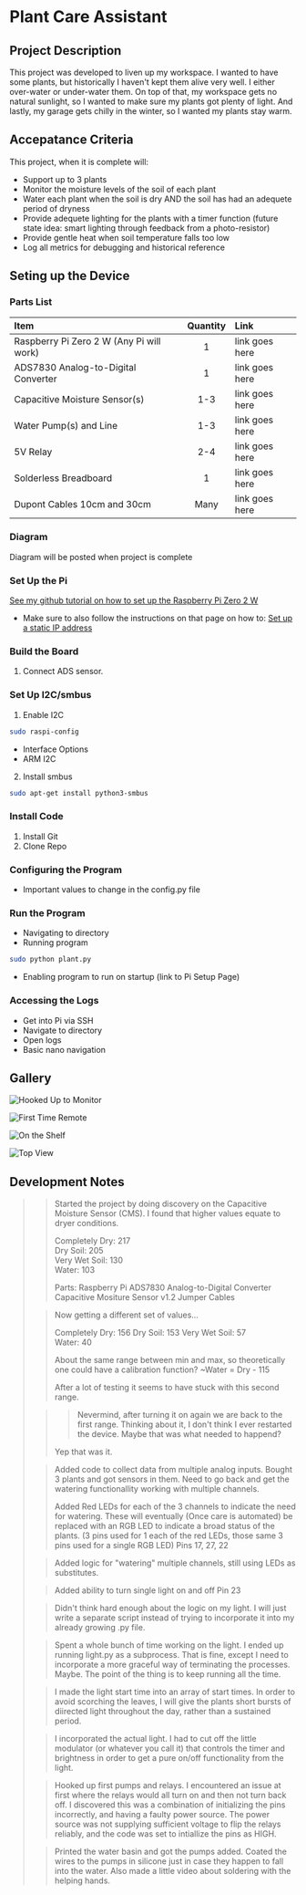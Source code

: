 # Plant Care Assistant

## Project Description

This project was developed to liven up my workspace. I wanted to have some plants, but historically I haven't kept them alive very well. I either over-water or under-water them. On top of that, my workspace gets no natural sunlight, so I wanted to make sure my plants got plenty of light. And lastly, my garage gets chilly in the winter, so I wanted my plants stay warm.

## Accepatance Criteria

This project, when it is complete will:

- Support up to 3 plants
- Monitor the moisture levels of the soil of each plant
- Water each plant when the soil is dry AND the soil has had an adequete period of dryness
- Provide adequete lighting for the plants with a timer function (future state idea: smart lighting through feedback from a photo-resistor)
- Provide gentle heat when soil temperature falls too low
- Log all metrics for debugging and historical reference

## Seting up the Device

### Parts List

| Item                                     | Quantity | Link           |
| :--------------------------------------- | :------: | :------------- |
| Raspberry Pi Zero 2 W (Any Pi will work) |    1     | link goes here |
| ADS7830 Analog-to-Digital Converter      |    1     | link goes here |
| Capacitive Moisture Sensor(s)            |   1-3    | link goes here |
| Water Pump(s) and Line                   |   1-3    | link goes here |
| 5V Relay                                 |   2-4    | link goes here |
| Solderless Breadboard                    |    1     | link goes here |
| Dupont Cables 10cm and 30cm              |   Many   | link goes here |

### Diagram

Diagram will be posted when project is complete

### Set Up the Pi

[See my github tutorial on how to set up the Raspberry Pi Zero 2 W](https://github.com/DavidMiles1925/pi_zero_setup)

- Make sure to also follow the instructions on that page on how to:
  [Set up a static IP address](https://github.com/DavidMiles1925/pi_zero_setup?tab=readme-ov-file#configure-static-ip-address)

### Build the Board

1. Connect ADS sensor.

### Set Up I2C/smbus

1. Enable I2C

```bash
sudo raspi-config
```

- Interface Options
- ARM I2C

2. Install smbus

```bash
sudo apt-get install python3-smbus
```

### Install Code

1. Install Git
2. Clone Repo

### Configuring the Program

- Important values to change in the config.py file

### Run the Program

- Navigating to directory
- Running program

```bash
sudo python plant.py
```

- Enabling program to run on startup (link to Pi Setup Page)

### Accessing the Logs

- Get into Pi via SSH
- Navigate to directory
- Open logs
- Basic nano navigation

## Gallery

![Hooked Up to Monitor](./readme_media/hooked_to_monitor.png)

![First Time Remote](./readme_media/first_time_remote.jpg)

![On the Shelf](./readme_media/on_the_shelf.jpg)

![Top View](./readme_media/top_view.jpg)

## Development Notes

> > Started the project by doing discovery on the Capacitive Moisture Sensor (CMS). I found that higher values equate to dryer conditions.
> >
> > Completely Dry: 217  
> > Dry Soil: 205  
> > Very Wet Soil: 130  
> > Water: 103
> >
> > Parts:
> > Raspberry Pi
> > ADS7830 Analog-to-Digital Converter
> > Capacitive Mositure Sensor v1.2
> > Jumper Cables
>
> > Now getting a different set of values...
> >
> > Completely Dry: 156
> > Dry Soil: 153
> > Very Wet Soil: 57  
> > Water: 40
> >
> > About the same range between min and max, so theoretically one could have a calibration function?
> > ~Water = Dry - 115
> >
> > After a lot of testing it seems to have stuck with this second range.
>
> > > Nevermind, after turning it on again we are back to the first range. Thinking about it, I don't think I ever restarted the device. Maybe that was what needed to happend?
> >
> > Yep that was it.
>
> > Added code to collect data from multiple analog inputs. Bought 3 plants and got sensors in them. Need to go back and get the watering functionallity working with multiple channels.
> >
> > Added Red LEDs for each of the 3 channels to indicate the need for watering. These will eventually (Once care is automated) be replaced with an RGB LED to indicate a broad status of the plants. (3 pins used for 1 each of the red LEDs, those same 3 pins used for a single RGB LED)
> > Pins 17, 27, 22
>
> > Added logic for "watering" multiple channels, still using LEDs as substitutes.
>
> > Added ability to turn single light on and off
> > Pin 23
>
> > Didn't think hard enough about the logic on my light. I will just write a separate script instead of trying to incorporate it into my already growing .py file.
>
> > Spent a whole bunch of time working on the light. I ended up running light.py as a subprocess. That is fine, except I need to incorporate a more graceful way of terminating the processes. Maybe. The point of the thing is to keep running all the time.
>
> > I made the light start time into an array of start times. In order to avoid scorching the leaves, I will give the plants short bursts of diirected light throughout the day, rather than a sustained period.
>
> > I incorporated the actual light. I had to cut off the little modulator (or whatever you call it) that controls the timer and brightness in order to get a pure on/off functionality from the light.
>
> > Hooked up first pumps and relays. I encountered an issue at first where the relays would all turn on and then not turn back off. I discovered this was a combination of initializing the pins incorrectly, and having a faulty power source. The power source was not supplying sufficient voltage to flip the relays reliably, and the code was set to intiallize the pins as HIGH.
>
> > Printed the water basin and got the pumps added. Coated the wires to the pumps in silicone just in case they happen to fall into the water. Also made a little video about soldering with the helping hands.

